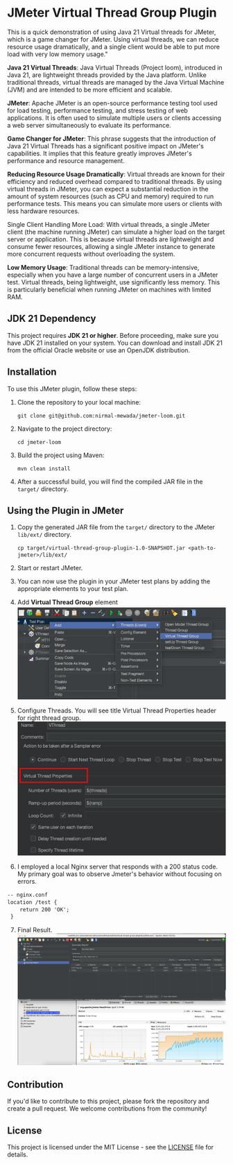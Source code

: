
# JMeter Virtual Thread Group Plugin 

This is a quick demonstration of using Java 21 Virtual threads for JMeter, which is a game changer for JMeter. Using virtual threads, we can reduce resource usage dramatically, and a single client would be able to put more load with very low memory usage."

**Java 21 Virtual Threads**: Java Virtual Threads (Project loom), introduced in Java 21, are lightweight threads provided by the Java platform. Unlike traditional threads, virtual threads are managed by the Java Virtual Machine (JVM) and are intended to be more efficient and scalable.

**JMeter**: Apache JMeter is an open-source performance testing tool used for load testing, performance testing, and stress testing of web applications. It is often used to simulate multiple users or clients accessing a web server simultaneously to evaluate its performance.

**Game Changer for JMeter**: This phrase suggests that the introduction of Java 21 Virtual Threads has a significant positive impact on JMeter's capabilities. It implies that this feature greatly improves JMeter's performance and resource management.

**Reducing Resource Usage Dramatically**: Virtual threads are known for their efficiency and reduced overhead compared to traditional threads. By using virtual threads in JMeter, you can expect a substantial reduction in the amount of system resources (such as CPU and memory) required to run performance tests. This means you can simulate more users or clients with less hardware resources.

Single Client Handling More Load: With virtual threads, a single JMeter client (the machine running JMeter) can simulate a higher load on the target server or application. This is because virtual threads are lightweight and consume fewer resources, allowing a single JMeter instance to generate more concurrent requests without overloading the system.

**Low Memory Usage**: Traditional threads can be memory-intensive, especially when you have a large number of concurrent users in a JMeter test. Virtual threads, being lightweight, use significantly less memory. This is particularly beneficial when running JMeter on machines with limited RAM. 


## JDK 21 Dependency

This project requires **JDK 21 or higher**. Before proceeding, make sure you have JDK 21 installed on your system. You can download and install JDK 21 from the official Oracle website or use an OpenJDK distribution.

## Installation

To use this JMeter plugin, follow these steps:

1. Clone the repository to your local machine:
   ```shell
   git clone git@github.com:nirmal-mewada/jmeter-loom.git
   ```

2. Navigate to the project directory:
   ```shell
   cd jmeter-loom
   ```

3. Build the project using Maven:
   ```shell
   mvn clean install
   ```

4. After a successful build, you will find the compiled JAR file in the `target/` directory.

## Using the Plugin in JMeter

1. Copy the generated JAR file from the `target/` directory to the JMeter `lib/ext/` directory.
   ```shell
   cp target/virtual-thread-group-plugin-1.0-SNAPSHOT.jar <path-to-jmeter>/lib/ext/
   ```

2. Start or restart JMeter.

3. You can now use the plugin in your JMeter test plans by adding the appropriate elements to your test plan.

4. Add **Virtual Thread Group** element
![Alt Text](screenshots/Menu.png)
5. Configure Threads. You will see title Virtual Thread Properties header for right thread group. 
![Alt Text](screenshots/ThreadProps.png)
6. I employed a local Nginx server that responds with a 200 status code. My primary goal was to observe Jmeter's behavior without focusing on errors.

```markdown
-- nginx.conf 
location /test {
    return 200 'OK';
 }
```

7. Final Result.
![Alt Text](screenshots/Result.png)

## Contribution

If you'd like to contribute to this project, please fork the repository and create a pull request. We welcome contributions from the community!

## License

This project is licensed under the MIT License - see the [LICENSE](LICENSE) file for details.

